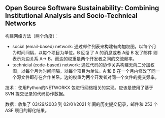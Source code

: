 ## Open Source Software Sustainability: Combining Institutional Analysis and Socio-Technical Networks

构建网络方法（两个角度）：
* social (email-based) network: 通过邮件列表来构建有向加权图。以每个月为时间间隔，以每个项目为单位。B 回复了 A 的消息或者 A给 B 发了邮件 则表示为边关系 A-> B。而边的权重是两个开发者之间的交流频率。
* technicial (code-based) network: 通过代码的协作关系构建无向二分加权图，以每个月为时间间隔，以每个项目为单位。A 和 B 在一个月内修改了同一个源文件即存在合作关系。边的权重为两个开发者对同一个文件的提交频率。

技术：使用Python的NETWORKX 包进行网络相关的实现。应该是使用了基于 SVN 提交记录的代码协作数据。

数据：收集了 03/29/2003 到 02/01/2021 年间的历史提交记录，邮件和 253 个 ASF 项目的孵化结果。
